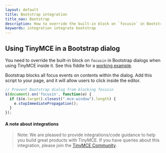 ```yaml
---
layout: default
title: Bootstrap integration
title_nav: Bootstrap
description: How to override the built-in block on `focusin` in Bootstrap dialogs when using TinyMCE.
keywords: integration integrate bootstrap
---
```


## Using TinyMCE in a Bootstrap dialog

You need to override the built-in block on `focusin` in Bootstrap dialogs when using TinyMCE inside it. See this fiddle for a [working example](http://fiddle.tinymce.com/oxdaab).

Bootstrap blocks all focus events on contents within the dialog. Add this script to your page, and it will allow users to click inside the editor.

```js
// Prevent Bootstrap dialog from blocking focusin
$(document).on('focusin', function(e) {
  if ($(e.target).closest(".mce-window").length) {
    e.stopImmediatePropagation();
  }
});
```

#### A note about integrations

> Note:  We are pleased to provide integrations/code guidance to help you build great products with TinyMCE. If you have queries about this integration, please join the [TinyMCE Community](https://community.tiny.cloud).
